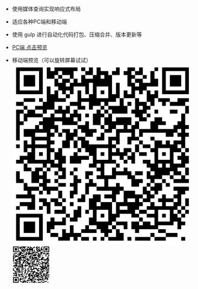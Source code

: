 
- 使用媒体查询实现响应式布局

- 适应各种PC端和移动端

- 使用 gulp 进行自动化代码打包、压缩合并、版本更新等 

- [PC端 点击预览](https://winters0991.github.io/ResponsiveWeb/dist/index.html)



- 移动端预览（可以旋转屏幕试试） ![移动端预览](./mobile.png) <img src='./mobile.png' style='width: 100px; height: 100px;'> 